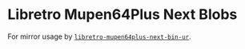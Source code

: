 # Libretro Mupen64Plus Next Blobs

For mirror usage by
[`libretro-mupen64plus-next-bin-ur`](
  https://github.com/themartiancompany/libretro-mupen64plus-next-bin-ur).
